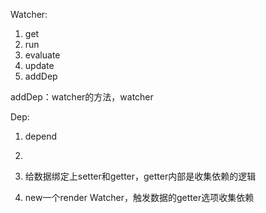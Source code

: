 Watcher:
1. get
2. run
3. evaluate
4. update
5. addDep

addDep：watcher的方法，watcher

Dep:
1. depend
2. 

1. 给数据绑定上setter和getter，getter内部是收集依赖的逻辑
2. new一个render Watcher，触发数据的getter选项收集依赖